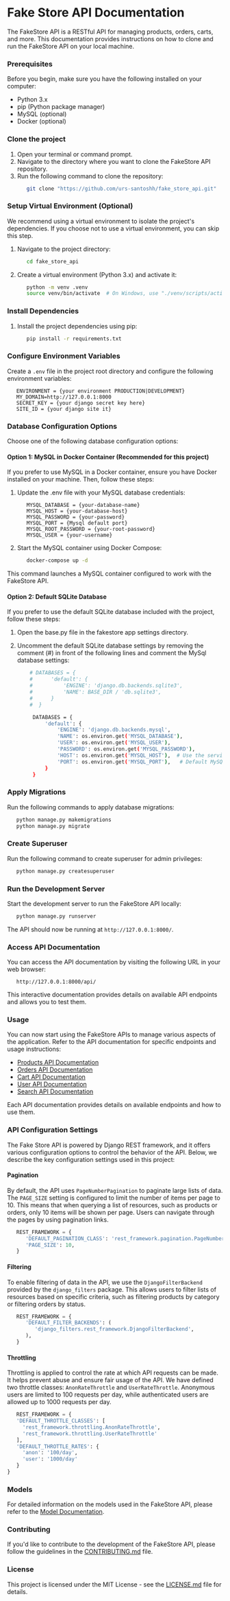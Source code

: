 # Fake Store API Documentation

The FakeStore API is a RESTful API for managing products, orders, carts, and more. This documentation provides instructions on how to clone and run the FakeStore API on your local machine.

### Prerequisites

Before you begin, make sure you have the following installed on your computer:

- Python 3.x
- pip (Python package manager)
- MySQL (optional)
- Docker (optional)

### Clone the project

1. Open your terminal or command prompt.
2. Navigate to the directory where you want to clone the FakeStore API repository.
3. Run the following command to clone the repository:
   ```bash
      git clone "https://github.com/urs-santoshh/fake_store_api.git"
   ```

### Setup Virtual Environment (Optional)

We recommend using a virtual environment to isolate the project's dependencies. If you choose not to use a virtual environment, you can skip this step.

1. Navigate to the project directory:
   ```bash
      cd fake_store_api
   ```
2. Create a virtual environment (Python 3.x) and activate it:
   ```bash
      python -m venv .venv
      source venv/bin/activate  # On Windows, use "./venv/scripts/activate"
   ```

### Install Dependencies

1. Install the project dependencies using pip:
   ```bash
      pip install -r requirements.txt
   ```

### Configure Environment Variables

Create a `.env` file in the project root directory and configure the following environment variables:

   ```env
      ENVIRONMENT = {your environment PRODUCTION|DEVELOPMENT}
      MY_DOMAIN=http://127.0.0.1:8000
      SECRET_KEY = {your django secret key here}
      SITE_ID = {your django site it}
   ```

### Database Configuration Options

Choose one of the following database configuration options:

#### Option 1: MySQL in Docker Container (Recommended for this project)

If you prefer to use MySQL in a Docker container, ensure you have Docker installed on your machine. Then, follow these steps:

1. Update the .env file with your MySQL database credentials:
   ```env
      MYSQL_DATABASE = {your-database-name}
      MYSQL_HOST = {your-database-host}
      MYSQL_PASSWORD = {your-password}
      MYSQL_PORT = {Mysql default port}
      MYSQL_ROOT_PASSWORD = {your-root-password}
      MYSQL_USER = {your-username}
   ```

2. Start the MySQL container using Docker Compose:

   ```bash
      docker-compose up -d
   ```

This command launches a MySQL container configured to work with the FakeStore API.

#### Option 2: Default SQLite Database

If you prefer to use the default SQLite database included with the project, follow these steps:

1. Open the base.py file in the fakestore app settings directory.
2. Uncomment the default SQLite database settings by removing the comment (#) in front of the following lines and comment the MySql database settings:

   ```bash
       # DATABASES = {
       #      'default': {
       #          'ENGINE': 'django.db.backends.sqlite3',
       #          'NAME': BASE_DIR / 'db.sqlite3',
       #      }
       #  }
   
        DATABASES = {
            'default': {
                'ENGINE': 'django.db.backends.mysql',
                'NAME': os.environ.get('MYSQL_DATABASE'),
                'USER': os.environ.get('MYSQL_USER'),
                'PASSWORD': os.environ.get('MYSQL_PASSWORD'),
                'HOST': os.environ.get('MYSQL_HOST'),  # Use the service name defined in your Docker Compose file in production
                'PORT': os.environ.get('MYSQL_PORT'),   # Default MySQL port
            }
        }
   ```

### Apply Migrations

Run the following commands to apply database migrations:

   ```bash
      python manage.py makemigrations
      python manage.py migrate
   ```

### Create Superuser

Run the following command to create superuser for admin privileges:

   ```bash
      python manage.py createsuperuser
   ```

### Run the Development Server

Start the development server to run the FakeStore API locally:

   ```bash
      python manage.py runserver
   ```

The API should now be running at `http://127.0.0.1:8000/`.

### Access API Documentation

You can access the API documentation by visiting the following URL in your web browser:

   ```
      http://127.0.0.1:8000/api/
   ```

This interactive documentation provides details on available API endpoints and allows you to test them.

### Usage

You can now start using the FakeStore APIs to manage various aspects of the application. Refer to the API documentation for specific endpoints and usage instructions:

- [Products API Documentation](/docs/products/README.md)
- [Orders API Documentation](/docs/orders/README.md)
- [Cart API Documentation](/docs/carts/README.md)
- [User API Documentation](/docs/users/README.md)
- [Search API Documentation](/docs/search/README.md)

Each API documentation provides details on available endpoints and how to use them.

### API Configuration Settings

The Fake Store API is powered by Django REST framework, and it offers various configuration options to control the behavior of the API. Below, we describe the key configuration settings used in this project:

#### Pagination

By default, the API uses `PageNumberPagination` to paginate large lists of data. The `PAGE_SIZE` setting is configured to limit the number of items per page to 10. This means that when querying a list of resources, such as products or orders, only 10 items will be shown per page. Users can navigate through the pages by using pagination links.

   ```python
      REST_FRAMEWORK = {
         'DEFAULT_PAGINATION_CLASS': 'rest_framework.pagination.PageNumberPagination',
         'PAGE_SIZE': 10,
      }
   ```

#### Filtering

To enable filtering of data in the API, we use the `DjangoFilterBackend` provided by the `django_filters` package. This allows users to filter lists of resources based on specific criteria, such as filtering products by category or filtering orders by status.

   ```python
      REST_FRAMEWORK = {
         'DEFAULT_FILTER_BACKENDS': (
            'django_filters.rest_framework.DjangoFilterBackend',
         ),
      }
   ```

#### Throttling

Throttling is applied to control the rate at which API requests can be made. It helps prevent abuse and ensure fair usage of the API. We have defined two throttle classes: `AnonRateThrottle` and `UserRateThrottle`. Anonymous users are limited to 100 requests per day, while authenticated users are allowed up to 1000 requests per day.

   ```python
      REST_FRAMEWORK = {
      'DEFAULT_THROTTLE_CLASSES': [
        'rest_framework.throttling.AnonRateThrottle',
        'rest_framework.throttling.UserRateThrottle'
      ],
      'DEFAULT_THROTTLE_RATES': {
        'anon': '100/day',
        'user': '1000/day'
      }
   }
   ```

### Models
For detailed information on the models used in the FakeStore API, please refer to the [Model Documentation](/docs/README.md).

### Contributing

If you'd like to contribute to the development of the FakeStore API, please follow the guidelines in the [CONTRIBUTING.md](/docs/CONTRIBUTING.md) file.

### License

This project is licensed under the MIT License - see the [LICENSE.md](/docs/LICENSE.md) file for details.
